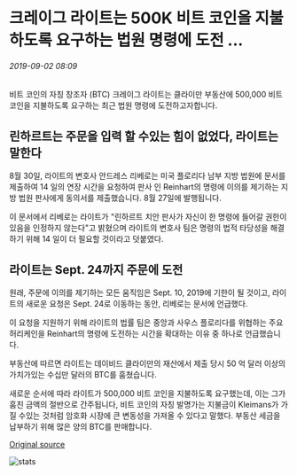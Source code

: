 # 크레이그 라이트는 500K 비트 코인을 지불하도록 요구하는 법원 명령에 도전 ...

###### 2019-09-02 08:09

비트 코인의 자칭 창조자 (BTC) 크레이그 라이트는 클라이만 부동산에 500,000 비트 코인을 지불하도록 요구하는 최근 법원 명령에 도전하고자합니다.

## 린하르트는 주문을 입력 할 수있는 힘이 없었다, 라이트는 말한다

8월 30일, 라이트의 변호사 안드레스 리베로는 미국 플로리다 남부 지방 법원에 문서를 제출하여 14 일의 연장 시간을 요청하여 판사 인 Reinhart의 명령에 이의를 제기하는 지방 법원 판사에게 동의서를 제출했습니다. 8월 27일에 발행됩니다.

이 문서에서 리베로는 라이트가 "린하르트 치안 판사가 자신이 한 명령에 들어갈 권한이 있음을 인정하지 않는다"고 밝혔으며 라이트의 변호사 팀은 명령의 법적 타당성을 해결하기 위해 14 일이 더 필요할 것이라고 덧붙였다.

## 라이트는 Sept. 24까지 주문에 도전

원래, 주문에 이의를 제기하는 모든 움직임은 Sept. 10, 2019에 기한이 될 것이고, 라이트의 새로운 요청은 Sept. 24로 이동하는 동안, 리베로는 문서에 언급했다.

이 요청을 지원하기 위해 라이트의 법률 팀은 중앙과 사우스 플로리다를 위협하는 주요 허리케인을 Reinhart의 명령에 도전하는 시간을 확대하는 이유 중 하나로 언급했습니다.

부동산에 따르면 라이트는 데이비드 클라이만의 재산에서 제출 당시 50 억 달러 이상의 가치가있는 수십만 달러의 BTC를 훔쳤습니다.

새로운 순서에 따라 라이트가 500,000 비트 코인을 지불하도록 요구했는데, 이는 그가 훔친 금액의 절반으로 간주됩니다, 비트 코인의 자칭 발명가는 지불금이 Kleimans가 가질 수있는 것처럼 암호화 시장에 큰 변동성을 가져올 수 있다고 말했다. 부동산 세금을 납부하기 위해 많은 양의 BTC를 판매합니다.

[Original source](https://cointelegraph.com/news/craig-wright-challenges-court-order-requiring-him-to-pay-500k-bitcoin)

![stats](https://c.statcounter.com/11760860/0/a89fa40b/1/ "stats")